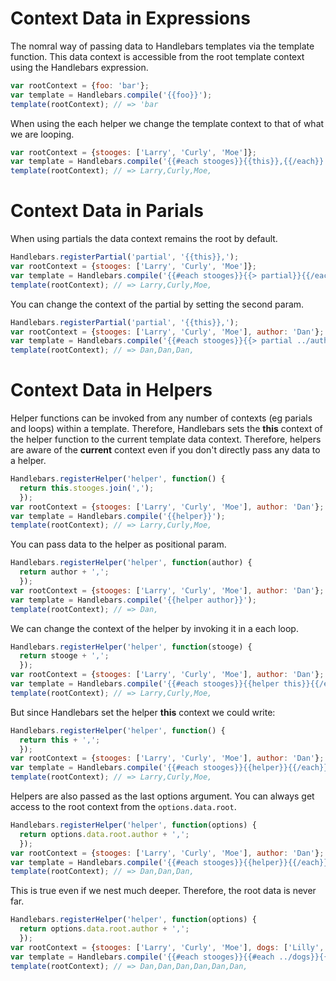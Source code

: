 # Context Data in Expressions

The nomral way of passing data to Handlebars templates via the template function. This data context is accessible from the root template context using the Handlebars expression.
```js
var rootContext = {foo: 'bar'};
var template = Handlebars.compile('{{foo}}');
template(rootContext); // => 'bar
```

When using the each helper we change the template context to that of what we are looping.

```js
var rootContext = {stooges: ['Larry', 'Curly', 'Moe']};
var template = Handlebars.compile('{{#each stooges}}{{this}},{{/each}}');
template(rootContext); // => Larry,Curly,Moe,
```

# Context Data in Parials

When using partials the data context remains the root by default.
```js
Handlebars.registerPartial('partial', '{{this}},');
var rootContext = {stooges: ['Larry', 'Curly', 'Moe']};
var template = Handlebars.compile('{{#each stooges}}{{> partial}}{{/each}}');
template(rootContext); // => Larry,Curly,Moe,
```

You can change the context of the partial by setting the second param.
```js
Handlebars.registerPartial('partial', '{{this}},');
var rootContext = {stooges: ['Larry', 'Curly', 'Moe'], author: 'Dan'};
var template = Handlebars.compile('{{#each stooges}}{{> partial ../author}}{{/each}}');
template(rootContext); // => Dan,Dan,Dan,
```

# Context Data in Helpers

Helper functions can be invoked from any number of contexts (eg parials and loops) within a template. Therefore, Handlebars sets the **this** context of the helper function to the current template data context. Therefore, helpers are aware of the **current** context even if you don't directly pass any data to a helper.

```js
Handlebars.registerHelper('helper', function() {
  return this.stooges.join(',');
  });
var rootContext = {stooges: ['Larry', 'Curly', 'Moe'], author: 'Dan'};
var template = Handlebars.compile('{{helper}}');
template(rootContext); // => Larry,Curly,Moe,
```

You can pass data to the helper as positional param.
```js
Handlebars.registerHelper('helper', function(author) {
  return author + ',';
  });
var rootContext = {stooges: ['Larry', 'Curly', 'Moe'], author: 'Dan'};
var template = Handlebars.compile('{{helper author}}');
template(rootContext); // => Dan,
```

We can change the context of the helper by invoking it in a each loop.
```js
Handlebars.registerHelper('helper', function(stooge) {
  return stooge + ',';
  });
var rootContext = {stooges: ['Larry', 'Curly', 'Moe'], author: 'Dan'};
var template = Handlebars.compile('{{#each stooges}}{{helper this}}{{/each}}');
template(rootContext); // => Larry,Curly,Moe,
```

But since Handlebars set the helper **this** context we could write:
```js
Handlebars.registerHelper('helper', function() {
  return this + ',';
  });
var rootContext = {stooges: ['Larry', 'Curly', 'Moe'], author: 'Dan'};
var template = Handlebars.compile('{{#each stooges}}{{helper}}{{/each}}');
template(rootContext); // => Larry,Curly,Moe,
```

Helpers are also passed as the last options argument. You can always get access to the root context from the `options.data.root`.

```js
Handlebars.registerHelper('helper', function(options) {
  return options.data.root.author + ',';
  });
var rootContext = {stooges: ['Larry', 'Curly', 'Moe'], author: 'Dan'};
var template = Handlebars.compile('{{#each stooges}}{{helper}}{{/each}}');
template(rootContext); // => Dan,Dan,Dan,
```

This is true even if we nest much deeper. Therefore, the root data is never far.

```js
Handlebars.registerHelper('helper', function(options) {
  return options.data.root.author + ',';
  });
var rootContext = {stooges: ['Larry', 'Curly', 'Moe'], dogs: ['Lilly', 'Moca'], author: 'Dan'};
var template = Handlebars.compile('{{#each stooges}}{{#each ../dogs}}{{helper}}{{/each}}{{/each}}');
template(rootContext); // => Dan,Dan,Dan,Dan,Dan,Dan,
```

